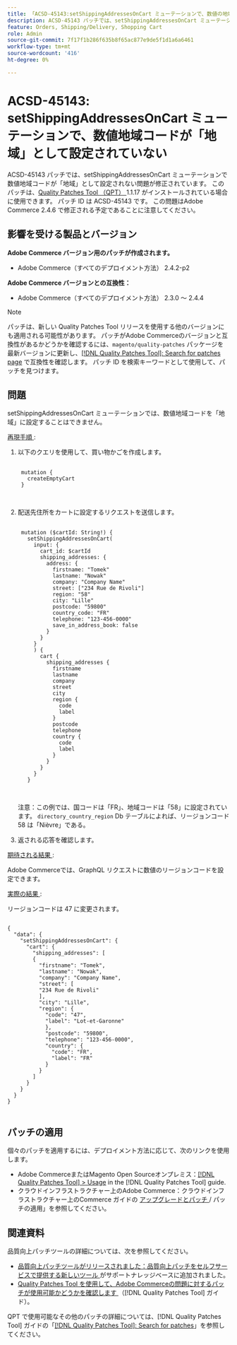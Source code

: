 ```yaml
---
title: 「ACSD-45143:setShippingAddressesOnCart ミューテーションで、数値の地域コードが「地域」として設定されていない」
description: ACSD-45143 パッチでは、setShippingAddressesOnCart ミューテーションで数値地域コードが「地域」として設定されない問題が修正されています。 このパッチは、[Quality Patches Tool （QPT） ] （https://experienceleague.adobe.com/en/docs/commerce-knowledge-base/kb/announcements/commerce-announcements/magento-quality-patches-released-new-tool-to-self-serve-quality-patches） 1.1.17 がインストールされている場合に利用できます。 パッチ ID は ACSD-45143 です。 この問題はAdobe Commerce 2.4.6 で修正される予定であることに注意してください。
feature: Orders, Shipping/Delivery, Shopping Cart
role: Admin
source-git-commit: 7f17f1b286f635b8f65ac877e9de5f1d1a6a6461
workflow-type: tm+mt
source-wordcount: '416'
ht-degree: 0%

---
```


# ACSD-45143: setShippingAddressesOnCart ミューテーションで、数値地域コードが「地域」として設定されていない

ACSD-45143 パッチでは、setShippingAddressesOnCart ミューテーションで数値地域コードが「地域」として設定されない問題が修正されています。 このパッチは、[Quality Patches Tool （QPT） ](https://experienceleague.adobe.com/en/docs/commerce-knowledge-base/kb/announcements/commerce-announcements/magento-quality-patches-released-new-tool-to-self-serve-quality-patches)1.1.17 がインストールされている場合に使用できます。 パッチ ID は ACSD-45143 です。 この問題はAdobe Commerce 2.4.6 で修正される予定であることに注意してください。

## 影響を受ける製品とバージョン

**Adobe Commerce バージョン用のパッチが作成されます。**

* Adobe Commerce（すべてのデプロイメント方法） 2.4.2-p2

**Adobe Commerce バージョンとの互換性：**

* Adobe Commerce（すべてのデプロイメント方法） 2.3.0 ～ 2.4.4

>[!NOTE]
>
>パッチは、新しい Quality Patches Tool リリースを使用する他のバージョンにも適用される可能性があります。 パッチがAdobe Commerceのバージョンと互換性があるかどうかを確認するには、`magento/quality-patches` パッケージを最新バージョンに更新し、[[!DNL Quality Patches Tool]: Search for patches page](https://experienceleague.adobe.com/en/docs/commerce-knowledge-base/kb/announcements/commerce-announcements/magento-quality-patches-released-new-tool-to-self-serve-quality-patches) で互換性を確認します。 パッチ ID を検索キーワードとして使用して、パッチを見つけます。

## 問題

setShippingAddressesOnCart ミューテーションでは、数値地域コードを「地域」に設定することはできません。

<u> 再現手順 </u>:

1. 以下のクエリを使用して、買い物かごを作成します。

   <pre>
    <code class="language-graphql">
    mutation {
      createEmptyCart
    }
    </code>
    </pre>

1. 配送先住所をカートに設定するリクエストを送信します。

   <pre>
    <code class="language-graphql">
    mutation ($cartId: String!) {
      setShippingAddressesOnCart(
        input: {
          cart_id: $cartId
          shipping_addresses: {
            address: {
              firstname: "Tomek"
              lastname: "Nowak"
              company: "Company Name"
              street: ["234 Rue de Rivoli"]
              region: "58"
              city: "Lille"
              postcode: "59800"
              country_code: "FR"
              telephone: "123-456-0000"
              save_in_address_book: false
            }
          }
        }
        ) {
          cart {
            shipping_addresses {
              firstname
              lastname
              company
              street
              city
              region {
                code
                label
              }
              postcode
              telephone
              country {
                code
                label
              }
            }
          }
        }
      }
      </code>
      </pre>

   注意：この例では、国コードは「FR」、地域コードは「58」に設定されています。 `directory_country_region` Db テーブルによれば、リージョンコード 58 は「Nièvre」である。

1. 返される応答を確認します。

<u> 期待される結果 </u>:

Adobe Commerceでは、GraphQL リクエストに数値のリージョンコードを設定できます。

<u> 実際の結果 </u>:

リージョンコードは 47 に変更されます。

<pre>
<code class="language-graphql">
{
  "data": {
    "setShippingAddressesOnCart": {
      "cart": {
        "shipping_addresses": [
        {
          "firstname": "Tomek",
          "lastname": "Nowak",
          "company": "Company Name",
          "street": [
          "234 Rue de Rivoli"
          ],
          "city": "Lille",
          "region": {
            "code": "47",
            "label": "Lot-et-Garonne"
            },
            "postcode": "59800",
            "telephone": "123-456-0000",
            "country": {
              "code": "FR",
              "label": "FR"
            }
          }
        ]
      }
    }
  }
}
</code>
</pre>

## パッチの適用

個々のパッチを適用するには、デプロイメント方法に応じて、次のリンクを使用します。

* Adobe CommerceまたはMagento Open Sourceオンプレミス：[[!DNL Quality Patches Tool] > Usage](/help/tools/quality-patches-tool/usage.md) in the [!DNL Quality Patches Tool] guide.
* クラウドインフラストラクチャー上のAdobe Commerce：クラウドインフラストラクチャー上のCommerce ガイドの [ アップグレードとパッチ ](https://experienceleague.adobe.com/docs/commerce-cloud-service/user-guide/develop/upgrade/apply-patches.html)/ パッチの適用」を参照してください。

## 関連資料

品質向上パッチツールの詳細については、次を参照してください。

* [ 品質向上パッチツールがリリースされました：品質向上パッチをセルフサービスで提供する新しいツール ](https://experienceleague.adobe.com/en/docs/commerce-knowledge-base/kb/announcements/commerce-announcements/magento-quality-patches-released-new-tool-to-self-serve-quality-patches) がサポートナレッジベースに追加されました。
* [Quality Patches Tool を使用して、Adobe Commerceの問題に対するパッチが使用可能かどうかを確認します ](/help/tools/quality-patches-tool/patches-available-in-qpt/check-patch-for-magento-issue-with-magento-quality-patches.md) （[!DNL Quality Patches Tool] ガイド）。

QPT で使用可能なその他のパッチの詳細については、[!DNL Quality Patches Tool] ガイドの「[[!DNL Quality Patches Tool]: Search for patches](https://experienceleague.adobe.com/tools/commerce-quality-patches/index.html)」を参照してください。
